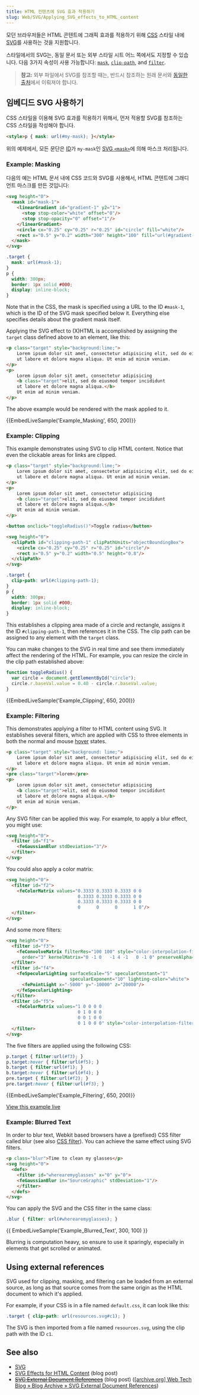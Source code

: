```yaml
---
title: HTML 컨텐츠에 SVG 효과 적용하기
slug: Web/SVG/Applying_SVG_effects_to_HTML_content
---
```

모던 브라우저들은 HTML 콘텐트에 그래픽 효과를 적용하기 위해 [CSS](/ko/docs/web/CSS "Cascading Style Sheets") 스타일 내에 [SVG](/ko/docs/Web/SVG)를 사용하는 것을 지원합니다.

스타일에서의 SVG는, 동일 문서 또는 외부 스타일 시트 어느 쪽에서도 지정할 수 있습니다. 다음 3가지 속성이 사용 가능합니다: [`mask`](/ko/docs/Web/CSS/mask), [`clip-path`](/ko/docs/Web/CSS/clip-path), and [`filter`](/ko/docs/Web/CSS/filter).

> **참고:** 외부 파일에서 SVG를 참조할 때는, 반드시 참조하는 원래 문서와 [동일한 출처](/ko/docs/Web/Security/Same-origin_policy)에서 이뤄져야 합니다.

## 임베디드 SVG 사용하기

CSS 스타일을 이용해 SVG 효과를 적용하기 위해서, 먼저 적용할 SVG를 참조하는 CSS 스타일을 작성해야 합니다.

```html
<style>p { mask: url(#my-mask); }</style>
```

위의 예제에서, 모든 문단은 [ID](/ko/docs/Web/HTML/Global_attributes/id)가 `my-mask`인 [SVG `<mask>`](/ko/docs/Web/SVG/Element/mask)에 의해 마스크 처리됩니다.

### Example: Masking

다음의 예는 HTML 문서 내에 CSS 코드와 SVG를 사용해서, HTML 콘텐트에 그래디언트 마스크를 만든 것입니다:

```html
<svg height="0">
  <mask id="mask-1">
    <linearGradient id="gradient-1" y2="1">
      <stop stop-color="white" offset="0"/>
      <stop stop-opacity="0" offset="1"/>
    </linearGradient>
    <circle cx="0.25" cy="0.25" r="0.25" id="circle" fill="white"/>
    <rect x="0.5" y="0.2" width="300" height="100" fill="url(#gradient-1)"/>
  </mask>
</svg>
```

```css
.target {
  mask: url(#mask-1);
}
p {
  width: 300px;
  border: 1px solid #000;
  display: inline-block;
}
```

Note that in the CSS, the mask is specified using a URL to the ID `#mask-1`, which is the ID of the SVG mask specified below it. Everything else specifies details about the gradient mask itself.

Applying the SVG effect to (X)HTML is accomplished by assigning the `target` class defined above to an element, like this:

```html
<p class="target" style="background:lime;">
    Lorem ipsum dolor sit amet, consectetur adipisicing elit, sed do eiusmod tempor incididunt
    ut labore et dolore magna aliqua. Ut enim ad minim veniam.
</p>
<p>
    Lorem ipsum dolor sit amet, consectetur adipisicing
    <b class="target">elit, sed do eiusmod tempor incididunt
    ut labore et dolore magna aliqua.</b>
    Ut enim ad minim veniam.
</p>
```

The above example would be rendered with the mask applied to it.

{{EmbedLiveSample('Example_Masking', 650, 200)}}

### Example: Clipping

This example demonstrates using SVG to clip HTML content. Notice that even the clickable areas for links are clipped.

```html
<p class="target" style="background:lime;">
    Lorem ipsum dolor sit amet, consectetur adipisicing elit, sed do eiusmod tempor incididunt
    ut labore et dolore magna aliqua. Ut enim ad minim veniam.
</p>
<p>
    Lorem ipsum dolor sit amet, consectetur adipisicing
    <b class="target">elit, sed do eiusmod tempor incididunt
    ut labore et dolore magna aliqua.</b>
    Ut enim ad minim veniam.
</p>

<button onclick="toggleRadius()">Toggle radius</button>

<svg height="0">
  <clipPath id="clipping-path-1" clipPathUnits="objectBoundingBox">
    <circle cx="0.25" cy="0.25" r="0.25" id="circle"/>
    <rect x="0.5" y="0.2" width="0.5" height="0.8"/>
  </clipPath>
</svg>
```

```css
.target {
  clip-path: url(#clipping-path-1);
}
p {
  width: 300px;
  border: 1px solid #000;
  display: inline-block;
}
```

This establishes a clipping area made of a circle and rectangle, assigns it the ID `#clipping-path-1`, then references it in the CSS. The clip path can be assigned to any element with the `target` class.

You can make changes to the SVG in real time and see them immediately affect the rendering of the HTML. For example, you can resize the circle in the clip path established above:

```js
function toggleRadius() {
  var circle = document.getElementById("circle");
  circle.r.baseVal.value = 0.40 - circle.r.baseVal.value;
}
```

{{EmbedLiveSample('Example_Clipping', 650, 200)}}

### Example: Filtering

This demonstrates applying a filter to HTML content using SVG. It establishes several filters, which are applied with CSS to three elements in both the normal and mouse [hover](/ko/docs/Web/CSS/:hover) states.

```html
<p class="target" style="background: lime;">
    Lorem ipsum dolor sit amet, consectetur adipisicing elit, sed do eiusmod tempor incididunt
    ut labore et dolore magna aliqua. Ut enim ad minim veniam.
</p>
<pre class="target">lorem</pre>
<p>
    Lorem ipsum dolor sit amet, consectetur adipisicing
    <b class="target">elit, sed do eiusmod tempor incididunt
    ut labore et dolore magna aliqua.</b>
    Ut enim ad minim veniam.
</p>
```

Any SVG filter can be applied this way. For example, to apply a blur effect, you might use:

```html
<svg height="0">
  <filter id="f1">
    <feGaussianBlur stdDeviation="3"/>
  </filter>
</svg>
```

You could also apply a color matrix:

```html
<svg height="0">
  <filter id="f2">
    <feColorMatrix values="0.3333 0.3333 0.3333 0 0
                           0.3333 0.3333 0.3333 0 0
                           0.3333 0.3333 0.3333 0 0
                           0      0      0      1 0"/>
  </filter>
</svg>
```

And some more filters:

```html
<svg height="0">
  <filter id="f3">
    <feConvolveMatrix filterRes="100 100" style="color-interpolation-filters:sRGB"
      order="3" kernelMatrix="0 -1 0   -1 4 -1   0 -1 0" preserveAlpha="true"/>
  </filter>
  <filter id="f4">
    <feSpecularLighting surfaceScale="5" specularConstant="1"
                        specularExponent="10" lighting-color="white">
      <fePointLight x="-5000" y="-10000" z="20000"/>
    </feSpecularLighting>
  </filter>
  <filter id="f5">
    <feColorMatrix values="1 0 0 0 0
                           0 1 0 0 0
                           0 0 1 0 0
                           0 1 0 0 0" style="color-interpolation-filters:sRGB"/>
  </filter>
</svg>
```

The five filters are applied using the following CSS:

```css
p.target { filter:url(#f3); }
p.target:hover { filter:url(#f5); }
b.target { filter:url(#f1); }
b.target:hover { filter:url(#f4); }
pre.target { filter:url(#f2); }
pre.target:hover { filter:url(#f3); }
```

{{EmbedLiveSample('Example_Filtering', 650, 200)}}

<p class="hidden"><a class="button liveSample" href="/files/3329/filterdemo.xhtml">View this example live</a></p>

### Example: Blurred Text

In order to blur text, Webkit based browsers have a (prefixed) CSS filter called blur (see also [CSS filter](/ko/docs/Web/CSS/filter#blur%28%29_2)). You can achieve the same effect using SVG filters.

```html
<p class="blur">Time to clean my glasses</p>
<svg height="0">
  <defs>
    <filter id="wherearemyglasses" x="0" y="0">
    <feGaussianBlur in="SourceGraphic" stdDeviation="1"/>
    </filter>
  </defs>
</svg>
```

You can apply the SVG and the CSS filter in the same class:

```css
.blur { filter: url(#wherearemyglasses); }
```

{{ EmbedLiveSample('Example_Blurred_Text', 300, 100) }}

Blurring is computation heavy, so ensure to use it sparingly, especially in elements that get scrolled or animated.

## Using external references

SVG used for clipping, masking, and filtering can be loaded from an external source, as long as that source comes from the same origin as the HTML document to which it's applied.

For example, if your CSS is in a file named `default.css`, it can look like this:

```css
.target { clip-path: url(resources.svg#c1); }
```

The SVG is then imported from a file named `resources.svg`, using the clip path with the ID `c1`.

## See also

- [SVG](/ko/docs/SVG "SVG")
- [SVG Effects for HTML Content](http://robert.ocallahan.org/2008/06/applying-svg-effects-to-html-content_04.html) (blog post)
- ~~[SVG External Document References](/web-tech/2008/10/10/svg-external-document-references)~~ (blog post) ([\[archive.org\] Web Tech Blog » Blog Archive » SVG External Document References](http://web.archive.org/web/20120512132948/https://developer.mozilla.org/web-tech/2008/10/10/svg-external-document-references/ "Web Tech Blog » Blog Archive » SVG External Document References"))
